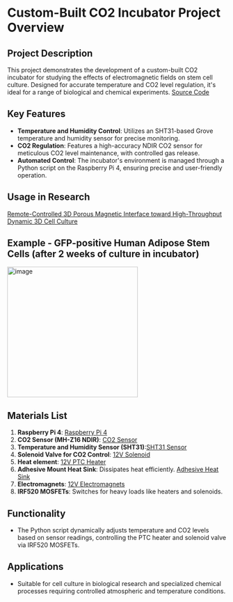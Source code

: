 # Custom-Built CO2 Incubator Project Overview

## Project Description
This project demonstrates the development of a custom-built CO2 incubator for studying the effects of electromagnetic fields on stem cell culture.  Designed for accurate temperature and CO2 level regulation, it's ideal for a range of biological and chemical experiments. [Source Code](https://github.com/jwhitlow5/Portfolio_JW/tree/master/Incubator/src/)

## Key Features
- **Temperature and Humidity Control**: Utilizes an SHT31-based Grove temperature and humidity sensor for precise monitoring.
- **CO2 Regulation**: Features a high-accuracy NDIR CO2 sensor for meticulous CO2 level maintenance, with controlled gas release.
- **Automated Control**: The incubator's environment is managed through a Python script on the Raspberry Pi 4, ensuring precise and user-friendly operation.
  
## Usage in Research
[Remote-Controlled 3D Porous Magnetic Interface toward High-Throughput Dynamic 3D Cell Culture](https://pubs.acs.org/doi/abs/10.1021/acsbiomaterials.1c00459)

## Example - GFP-positive Human Adipose Stem Cells (after 2 weeks of culture in incubator)
<img width="300" alt="image" src="https://github.com/jwhitlow5/jw_eng/assets/9408895/172dcbb8-927f-4be5-9a98-da202c6840d1">

## Materials List
1. **Raspberry Pi 4**:  [Raspberry Pi 4](https://www.raspberrypi.org/products/raspberry-pi-4-model-b/)
2. **CO2 Sensor (MH-Z16 NDIR)**:  [CO2 Sensor](https://sandboxelectronics.com/?product=100000ppm-mh-z16-ndir-co2-sensor-with-i2cuart-5v3-3v-interface-for-arduinoraspeberry-pi)
3. **Temperature and Humidity Sensor (SHT31)**:[SHT31 Sensor](https://www.seeedstudio.com/Grove-Temperature-Humidity-Sensor-SHT31.html)
4. **Solenoid Valve for CO2 Control**: [12V Solenoid](https://www.mcmaster.com/products/solenoids/voltage~12v-dc/food-industry-solenoid-on-off-valves-9/)
5. **Heat element**: [12V PTC Heater](https://www.newegg.com/p/2C2-0085-01BP1)
6. **Adhesive Mount Heat Sink**: Dissipates heat efficiently. [Adhesive Heat Sink](https://www.mcmaster.com/products/heat-sinks/adhesive-mount-heat-sinks/)
7. **Electromagnets**: [12V Electromagnets](https://www.mcmaster.com/products/electromagnets/)
8. **IRF520 MOSFETs**: Switches for heavy loads like heaters and solenoids.

## Functionality
- The Python script dynamically adjusts temperature and CO2 levels based on sensor readings, controlling the PTC heater and solenoid valve via IRF520 MOSFETs.

## Applications
- Suitable for cell culture in biological research and specialized chemical processes requiring controlled atmospheric and temperature conditions.

 
